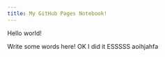 ```yaml
---
title: My GitHub Pages Notebook!
---
```


Hello world!

Write some words here! OK I did it
ESSSSS
aoihjahfa
